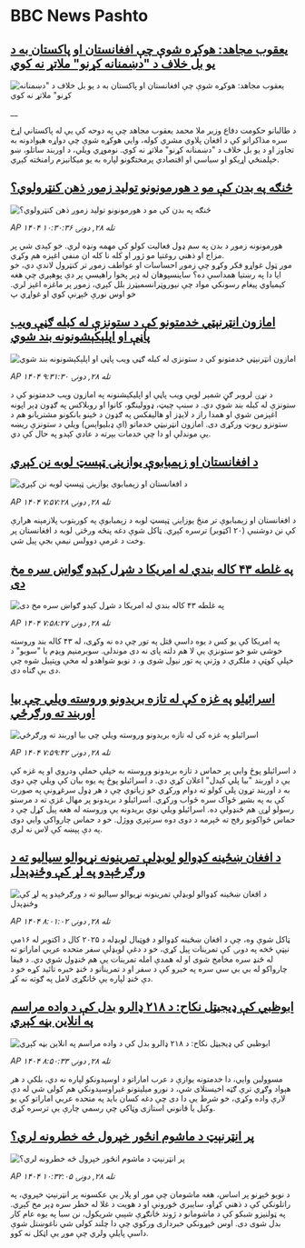 # BBC News Pashto## [یعقوب مجاهد: هوکړه شوې چې افغانستان او پاکستان به د یو بل خلاف د "دښمنانه کړنو" ملاتړ نه کوي](https://www.bbc.co.uk/pashto/live/c4gp5p4yzy9t?at_medium=RSS&at_campaign=rss?at_campaign=githubrss)![یعقوب مجاهد: هوکړه شوې چې افغانستان او پاکستان به د یو بل خلاف د "دښمنانه کړنو" ملاتړ نه کوي](https://ichef.bbci.co.uk/ace/standard/240/cpsprodpb/657b/live/4f8f9420-acf5-11f0-b8cc-151f3d48cffd.jpg)__د طالبانو حکومت دفاع وزیر ملا محمد یعقوب مجاهد چې په دوحه کې یې له پاکستاني‌ اړخ سره مذاکراتو کې د افغان پلاوي مشري کوله، وايي هوکړه شوې چې دواړه هېوادونه به تجاوز او د یو بل خلاف د "دښمنانه کړنو" ملاتړ نه کوي.
نوموړي‌ ویلي، د اوربند ساتلو، ښو خپلمنځي اړیکو او سیاسي او اقتصادي پرمختګونو لپاره به یو میکانیزم رامنځته کېږي.## [ څنګه په بدن کې مو د هورمونونو تولید زموږ ذهن کنټرولوي؟ ](https://www.bbc.com/pashto/articles/cq6z232n5dyo?at_medium=RSS&at_campaign=rss?at_campaign=githubrss)![ څنګه په بدن کې مو د هورمونونو تولید زموږ ذهن کنټرولوي؟ ](https://ichef.bbci.co.uk/ace/ws/240/cpsprodpb/ec8c/live/b85bcbc0-a9af-11f0-b2a1-6f537f66f9aa.jpg)_AP ۱۴۰۴ تله ۲۸, دونۍ ۱۰:۳۰:۳۶_هورمونونه زموږ د بدن په سم ډول فعالیت کولو کې مهمه ونډه لري. خو کېدی شي پر مزاج او ذهني روغتیا مو ژور او کله نا کله ان منفي اغېزه هم وکړي.  
موږ ټول غواړو فکر وکړو چې زموږ احساسات او عواطف زموږ تر کنټرول لاندې دي، خو ایا دا په رښتیا همداسې ده؟
ساینسپوهان له ډېر پخوا راهیسې پر دې پوهېږي چې هغه کیمیاوي پیغام رسونکي مواد چې نیوروټرانسمیټرز بلل کېږي، زموږ پر ماغزه اغېز لري.
خو اوس نورې څېړنې کوي او غواړي پ## [امازون انټرنېټي خدمتونو کې د ستونزې له کبله ګڼې ویب‌ پاڼې او اپلېکېشونونه بند شوي](https://www.bbc.com/pashto/articles/c5yp249jek0o?at_medium=RSS&at_campaign=rss?at_campaign=githubrss)![امازون انټرنېټي خدمتونو کې د ستونزې له کبله ګڼې ویب‌ پاڼې او اپلېکېشونونه بند شوي](https://ichef.bbci.co.uk/ace/ws/240/cpsprodpb/963f/live/4cde9d50-ad97-11f0-b2a1-6f537f66f9aa.jpg)_AP ۱۴۰۴ تله ۲۸, دونۍ ۹:۳۱:۳۰_د نړۍ لروبر ګڼ شمېر لویې ویب پاڼې او اپلیکېشنونه په امازون وېب خدمتونو کې د ستونزې له کبله بند شوي دي.‌
د سنپ چیټ، ډوولینګو،‌ کانوا او روبلاکس په ګډون ډېر اپونه اغېزمن شوي او همدا راز د لایډز او هالیفکس په ګډون د ځینو بانکونو مشتریانو هم د ستونزو رپوټ ورکړی دی.‌
امازون انټرنیټي خدماتو (اې‌ ډبلیو‌اېس) ویلي د ستونزې ريښه یې موندلې او دا چې خدمات بېرته د عادي کېدو په حال کې دي.## [د افغانستان او زېمبابوې يوازينۍ ټېسټ لوبه نن کېږي ](https://www.bbc.com/pashto/articles/cwyp739x84wo?at_medium=RSS&at_campaign=rss?at_campaign=githubrss)![د افغانستان او زېمبابوې يوازينۍ ټېسټ لوبه نن کېږي ](https://ichef.bbci.co.uk/ace/ws/240/cpsprodpb/9688/live/3c9a4f10-ad75-11f0-aa13-0b0479f6f42a.jpg)_AP ۱۴۰۴ تله ۲۸, دونۍ ۷:۵۷:۲۸_د افغانستان او زېمبابوې تر منځ يوزاينۍ ټېسټ لوبه د زېمبابوې په کوربتوب پلازمېنه هرارې کې نن دوشنبې (۲۰ اکټوبر) ترسره کېږي. ټاکل شوې دغه پنځه ورځنۍ لوبه د افغانستان پر وخت د غرمې دوولس نیمې بجې پيل شي.## [په غلطه ۴۳ کاله بندي له امریکا د شړل کېدو ګواښ سره مخ دی](https://www.bbc.com/pashto/articles/c07mk8078vlo?at_medium=RSS&at_campaign=rss?at_campaign=githubrss)![په غلطه ۴۳ کاله بندي له امریکا د شړل کېدو ګواښ سره مخ دی](https://ichef.bbci.co.uk/ace/ws/240/cpsprodpb/5386/live/a103bdb0-ac30-11f0-969d-e546dac1b2a4.jpg)_AP ۱۴۰۴ تله ۲۸, دونۍ ۷:۵۸:۲۷_په امریکا کې يو کس د يوه داسې قتل په تور چې ده نه وکړی، له ۴۳ کاله بند وروسته خوشی شو خو ستونزې یې لا هم دلته پای نه دی موندلی. سوبرمنيم  وېډم يا "سوبو" د خپلې کوټې د ملګري د وژنې په تور نيول شوی و، د نويو شواهدو له مخې وپتېيل شوه چې دی بې ګناه دی.## [اسرائیلو په غزه کې له تازه بریدونو وروسته ويلي چې بيا اوربند ته ورګرځي](https://www.bbc.com/pashto/articles/cn97gz9wzyxo?at_medium=RSS&at_campaign=rss?at_campaign=githubrss)![اسرائیلو په غزه کې له تازه بریدونو وروسته ويلي چې بيا اوربند ته ورګرځي](https://ichef.bbci.co.uk/ace/ws/240/cpsprodpb/0ff5/live/aa04c280-ad46-11f0-b2a1-6f537f66f9aa.jpg)_AP ۱۴۰۴ تله ۲۸, دونۍ ۷:۵۹:۴۲_د اسرائیلو پوځ وايي پر حماس د تازه بریدونو وروسته به خپلې حملې ودروي او په غزه کې یې د اوربند "بیا پلي کېدل" اعلان کړي دي. د اسرائیلو پوځ په یوه بیان کې ویلي چې دوی به د اوربند تړون پلي کولو ته دوام ورکړي خو زياتوي چې د هر ډول سرغړونې په صورت کې به په بشپړ ځواک سره ځواب ورکړي. اسرائیلو د بریدونو پر مهال غزې ته د مرستو رسولو لړۍ هم ځنډولې ده. اسرائیلو ويلي نوي بریدونه یې وروسته له هغه پیل کړل چې د حماس ځواکونو رفح ته څېرمه د دوی دوه سرتېري ووژل. خو د حماس چارواکي وايي دوی په دې پېښه کې لاس نه لري.## [د افغان ښځینه کډوالو لوبډلې تمرینونه نړیوالو سیالیو ته د ورګرځېدو په لړ کې وځنډېدل](https://www.bbc.com/pashto/articles/cy5qldg9vgko?at_medium=RSS&at_campaign=rss?at_campaign=githubrss)![د افغان ښځینه کډوالو لوبډلې تمرینونه نړیوالو سیالیو ته د ورګرځېدو په لړ کې وځنډېدل](https://ichef.bbci.co.uk/ace/ws/240/cpsprodpb/6a99/live/21c39760-ab5d-11f0-aa13-0b0479f6f42a.jpg)_AP ۱۴۰۴ تله ۲۸, دونۍ ۸:۰۱:۰۲_ټاکل شوې وه، چې د افغان ښځینه کډوالو د فوټبال لوبډله د ۲۰۲۵ کال د اکتوبر له ۱۶مې نېټې څخه په دوبۍ کې تمرینات پیل کړي، خو د دغې لوبډلې سفر متحده عربي اماراتو ته له ځنډ سره مخامخ شوی او له همدې امله تمرینات یې هم ځنډول شوي دي.
د فیفا چارواکو له بي بي سي سره په خبرو کې د سفر او د تمریناتو د ځنډ خبره تائید کړه خو د دې ځنډ لپاره یې ځانګړی لامل په ګوته نه کړ.## [ابوظبي کې ډیجیټل نکاح: د ۲۱۸ ډالرو بدل کې د واده مراسم په انلاین بڼه کېږي](https://www.bbc.com/pashto/articles/c6253657lz0o?at_medium=RSS&at_campaign=rss?at_campaign=githubrss)![ابوظبي کې ډیجیټل نکاح: د ۲۱۸ ډالرو بدل کې د واده مراسم په انلاین بڼه کېږي](https://ichef.bbci.co.uk/ace/ws/240/cpsprodpb/ec3d/live/27503030-ac16-11f0-aa13-0b0479f6f42a.jpg)_AP ۱۴۰۴ تله ۲۸, دونۍ ۸:۵۰:۳۳_مسوولین وايي، دا خدمتونه یوازې د عرب اماراتو د اوسېدونکو لپاره نه دي، بلکې د هر هېواد وګړي ترې ګټه اخیستلای شي، د نورو میلیتونو غیراوسېدونکي هم کولی شي له دې لارې واده وکړي، خو شرط یې دا دی چې دغه کسان باید په متحده عربي اماراتو کې یو وکیل یا قانوني استازی وټاکي چې رسمي چارې یې ترسره کړي.## [پر انټرنېټ د ماشوم انځور خپرول څه خطرونه لري؟](https://www.bbc.com/pashto/articles/cx2lv7jxnzeo?at_medium=RSS&at_campaign=rss?at_campaign=githubrss)![پر انټرنېټ د ماشوم انځور خپرول څه خطرونه لري؟](https://ichef.bbci.co.uk/ace/ws/240/cpsprodpb/f5e7/live/71af4110-87fa-11f0-84c8-99de564f0440.jpg)_AP ۱۴۰۴ تله ۲۸, دونۍ ۱۰:۳۲:۰۵_د نویو څېړنو پر اساس، هغه ماشومان چې مور او پلار یې عکسونه پر انټرنېټ خپروي، په راتلونکي کې د ذهني کړاو، سایبري ځورونې او د هویت د غلا له خطر سره ډېر مخ کېږي.
په ټولنیزو شبکو کې د ماشومانو د ژوند ځانګړې شېبې شریکول، نن سبا په یوه عام کار بدل شوی دی. اوس څېړونکي خبرداری ورکوي چې دا چلند کولی شي ناغوښتل شوې داسې پایلې ولري چې موږ یې اټکل نه کوو.